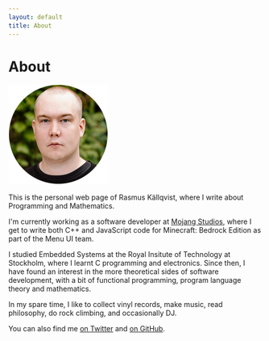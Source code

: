 ```yaml
---
layout: default
title: About
---
```

# About

<img class="portrait-image" src="images/portrait.png" alt="A picture of Rasmus Källqvist" />

This is the personal web page of Rasmus Källqvist, where I write about
Programming and Mathematics.

I'm currently working as a software developer at [Mojang Studios](https://www.minecraft.net/en-us),
where I get to write both C++ and JavaScript code for Minecraft: Bedrock Edition
as part of the Menu UI team.

I studied Embedded Systems at the Royal Insitute of Technology at Stockholm,
where I learnt C programming and electronics. Since then, I have found an
interest in the more theoretical sides of software development, with a bit of
functional programming, program language theory and mathematics.

In my spare time, I like to collect vinyl records, make music, read philosophy,
do rock climbing, and occasionally DJ.

You can also find me [on Twitter](https://twitter.com/RasmusKallqvist) and [on GitHub](https://github.com/Warwolt).
